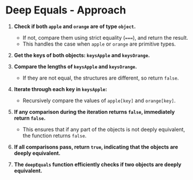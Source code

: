 # Deep Equals - Approach

1. **Check if both `apple` and `orange` are of type `object`.**
   - If not, compare them using strict equality (`===`), and return the result.
   - This handles the case when `apple` or `orange` are primitive types.

2. **Get the keys of both objects: `keysApple` and `keysOrange`.**

3. **Compare the lengths of `keysApple` and `keysOrange`.**
   - If they are not equal, the structures are different, so return `false`.

4. **Iterate through each key in `keysApple`:**
   - Recursively compare the values of `apple[key]` and `orange[key]`.

5. **If any comparison during the iteration returns `false`, immediately return `false`.**
   - This ensures that if any part of the objects is not deeply equivalent, the function returns `false`.

6. **If all comparisons pass, return `true`, indicating that the objects are deeply equivalent.**

7. **The `deepEquals` function efficiently checks if two objects are deeply equivalent.**
